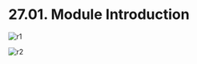 # 27.01. Module Introduction

![r1](https://github.com/kiranbansode/learn-react/assets/50626798/e76b8919-5a0a-4923-89f8-a09331189aee)

![r2](https://github.com/kiranbansode/learn-react/assets/50626798/b0d76681-4819-4f0b-8572-bec590c68be7)

